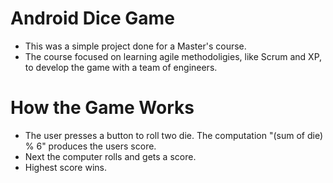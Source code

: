 # Android Dice Game
- This was a simple project done for a Master's course.
- The course focused on learning agile methodoligies, like Scrum and XP, to develop the game with a team of engineers.

# How the Game Works
- The user presses a button to roll two die. The computation "(sum of die) % 6" produces the users score.
- Next the computer rolls and gets a score.
- Highest score wins.
